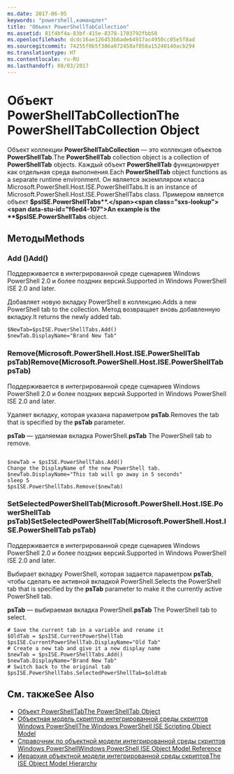 ```yaml
---
ms.date: 2017-06-05
keywords: "powershell,командлет"
title: "Объект PowerShellTabCollection"
ms.assetid: 81f4bf4a-83bf-415e-8378-1703792fbb58
ms.openlocfilehash: dcdc16ae126453b6ade64917ac4950cc05e5f8ad
ms.sourcegitcommit: 74255f0b5f386a072458af058a15240140acb294
ms.translationtype: HT
ms.contentlocale: ru-RU
ms.lasthandoff: 08/03/2017
---
```

# <a name="the-powershelltabcollection-object"></a><span data-ttu-id="f6ed4-103">Объект PowerShellTabCollection</span><span class="sxs-lookup"><span data-stu-id="f6ed4-103">The PowerShellTabCollection Object</span></span>
  <span data-ttu-id="f6ed4-104">Объект коллекции **PowerShellTabCollection** — это коллекция объектов **PowerShellTab**.</span><span class="sxs-lookup"><span data-stu-id="f6ed4-104">The **PowerShellTab** collection object is a collection of **PowerShellTab** objects.</span></span> <span data-ttu-id="f6ed4-105">Каждый объект **PowerShellTab** функционирует как отдельная среда выполнения.</span><span class="sxs-lookup"><span data-stu-id="f6ed4-105">Each **PowerShellTab** object functions as a separate runtime environment.</span></span> <span data-ttu-id="f6ed4-106">Он является экземпляром класса Microsoft.PowerShell.Host.ISE.PowerShellTabs.</span><span class="sxs-lookup"><span data-stu-id="f6ed4-106">It is an instance of Microsoft.PowerShell.Host.ISE.PowerShellTabs class.</span></span> <span data-ttu-id="f6ed4-107">Примером является объект **$psISE.PowerShellTabs**.</span><span class="sxs-lookup"><span data-stu-id="f6ed4-107">An example is the **$psISE.PowerShellTabs** object.</span></span>

## <a name="methods"></a><span data-ttu-id="f6ed4-108">Методы</span><span class="sxs-lookup"><span data-stu-id="f6ed4-108">Methods</span></span>

### <a name="add"></a><span data-ttu-id="f6ed4-109">Add \(\)</span><span class="sxs-lookup"><span data-stu-id="f6ed4-109">Add\(\)</span></span>
  <span data-ttu-id="f6ed4-110">Поддерживается в интегрированной среде сценариев Windows PowerShell 2.0 и более поздних версий.</span><span class="sxs-lookup"><span data-stu-id="f6ed4-110">Supported in Windows PowerShell ISE 2.0 and later.</span></span> 

 <span data-ttu-id="f6ed4-111">Добавляет новую вкладку PowerShell в коллекцию.</span><span class="sxs-lookup"><span data-stu-id="f6ed4-111">Adds a new PowerShell tab to the collection.</span></span> <span data-ttu-id="f6ed4-112">Метод возвращает вновь добавленную вкладку.</span><span class="sxs-lookup"><span data-stu-id="f6ed4-112">It returns the newly added tab.</span></span>

```
$NewTab=$psISE.PowerShellTabs.Add()
$newTab.DisplayName="Brand New Tab"
```

### <a name="removemicrosoftpowershellhostisepowershelltab-pstab"></a><span data-ttu-id="f6ed4-113">Remove\(Microsoft.PowerShell.Host.ISE.PowerShellTab psTab\)</span><span class="sxs-lookup"><span data-stu-id="f6ed4-113">Remove\(Microsoft.PowerShell.Host.ISE.PowerShellTab psTab\)</span></span>
  <span data-ttu-id="f6ed4-114">Поддерживается в интегрированной среде сценариев Windows PowerShell 2.0 и более поздних версий.</span><span class="sxs-lookup"><span data-stu-id="f6ed4-114">Supported in Windows PowerShell ISE 2.0 and later.</span></span> 

 <span data-ttu-id="f6ed4-115">Удаляет вкладку, которая указана параметром **psTab**.</span><span class="sxs-lookup"><span data-stu-id="f6ed4-115">Removes the tab that is specified by the **psTab** parameter.</span></span>

 <span data-ttu-id="f6ed4-116">**psTab** — удаляемая вкладка PowerShell.</span><span class="sxs-lookup"><span data-stu-id="f6ed4-116">**psTab** The PowerShell tab to remove.</span></span>

```

$newTab = $psISE.PowerShellTabs.Add()
Change the DisplayName of the new PowerShell tab. 
$newTab.DisplayName="This tab will go away in 5 seconds" 
sleep 5 
$psISE.PowerShellTabs.Remove($newTab)
```

### <a name="setselectedpowershelltabmicrosoftpowershellhostisepowershelltab-pstab"></a><span data-ttu-id="f6ed4-117">SetSelectedPowerShellTab\(Microsoft.PowerShell.Host.ISE.PowerShellTab psTab\)</span><span class="sxs-lookup"><span data-stu-id="f6ed4-117">SetSelectedPowerShellTab\(Microsoft.PowerShell.Host.ISE.PowerShellTab psTab\)</span></span>
  <span data-ttu-id="f6ed4-118">Поддерживается в интегрированной среде сценариев Windows PowerShell 2.0 и более поздних версий.</span><span class="sxs-lookup"><span data-stu-id="f6ed4-118">Supported in Windows PowerShell ISE 2.0 and later.</span></span> 

 <span data-ttu-id="f6ed4-119">Выбирает вкладку PowerShell, которая задается параметром **psTab**, чтобы сделать ее активной вкладкой PowerShell.</span><span class="sxs-lookup"><span data-stu-id="f6ed4-119">Selects the PowerShell tab that is specified by the **psTab** parameter to make it the currently active PowerShell tab.</span></span>

 <span data-ttu-id="f6ed4-120">**psTab** — выбираемая вкладка PowerShell.</span><span class="sxs-lookup"><span data-stu-id="f6ed4-120">**psTab** The PowerShell tab to select.</span></span>

```
# Save the current tab in a variable and rename it
$OldTab = $psISE.CurrentPowerShellTab
$psISE.CurrentPowerShellTab.DisplayName="Old Tab"
# Create a new tab and give it a new display name
$newTab = $psISE.PowerShellTabs.Add()
$newTab.DisplayName="Brand New Tab" 
# Switch back to the original tab
$psISE.PowerShellTabs.SelectedPowerShellTab=$oldtab
```

## <a name="see-also"></a><span data-ttu-id="f6ed4-121">См. также</span><span class="sxs-lookup"><span data-stu-id="f6ed4-121">See Also</span></span>
- [<span data-ttu-id="f6ed4-122">Объект PowerShellTab</span><span class="sxs-lookup"><span data-stu-id="f6ed4-122">The PowerShellTab Object</span></span>](The-PowerShellTab-Object.md) 
- [<span data-ttu-id="f6ed4-123">Объектная модель скриптов интегрированной среды скриптов Windows PowerShell</span><span class="sxs-lookup"><span data-stu-id="f6ed4-123">The Windows PowerShell ISE Scripting Object Model</span></span>](../ise/The-Windows-PowerShell-ISE-Scripting-Object-Model.md) 
- [<span data-ttu-id="f6ed4-124">Справочник по объектной модели интегрированной среды скриптов Windows PowerShell</span><span class="sxs-lookup"><span data-stu-id="f6ed4-124">Windows PowerShell ISE Object Model Reference</span></span>](../ise/Windows-PowerShell-ISE-Object-Model-Reference.md) 
- [<span data-ttu-id="f6ed4-125">Иерархия объектной модели интегрированной среды скриптов</span><span class="sxs-lookup"><span data-stu-id="f6ed4-125">The ISE Object Model Hierarchy</span></span>](../ise/The-ISE-Object-Model-Hierarchy.md)

  
